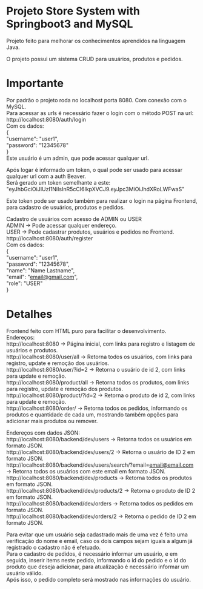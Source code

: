 # Projeto Store System with Springboot3 and MySQL

Projeto feito para melhorar os conhecimentos aprendidos na linguagem Java.

O projeto possui um sistema CRUD para usuários, produtos e pedidos.

# Importante
Por padrão o projeto roda no localhost porta 8080. Com conexão com o MySQL. <br/>
Para acessar as urls é necessário fazer o login com o método POST na url: <br/>
http://localhost:8080/auth/login <br/>
Com os dados: <br/>
{ <br/>
	"username": "user1", <br/>
	"password": "12345678" <br/>
} <br/>
Este usuário é um admin, que pode acessar qualquer url. <br/>

Após logar é informado um token, o qual pode ser usado para acessar qualquer url com a auth Beaver. <br/>
Será gerado um token semelhante a este: "eyJhbGciOiJIUzI1NiIsInR5cCI6IkpXVCJ9.eyJpc3MiOiJhdXRoLWFwaS" <br/>

Este token pode ser usado também para realizar o login na página Frontend, para cadastro de usuários, produtos e pedidos. <br/>

Cadastro de usuários com acesso de ADMIN ou USER <br/>
ADMIN -> Pode acessar qualquer endereço. <br/>
USER -> Pode cadastrar produtos, usuários e pedidos no Frontend. <br/>
http://localhost:8080/auth/register <br/>
Com os dados: <br/>
{ <br/>
    "username": "user1", <br/>
    "password": "12345678", <br/>
    "name": "Name Lastname", <br/>
    "email": "email@gmail.com", <br/>
    "role": "USER" <br/>
} <br/>

# Detalhes

Frontend feito com HTML puro para facilitar o desenvolvimento. <br/>
Endereços: <br/>
http://localhost:8080 -> Página inicial, com links para registro e listagem de usuários e produtos. <br/>
http://localhost:8080/user/all -> Retorna todos os usuários, com links para registro, update e remoção dos usuários. <br/>
http://localhost:8080/user/?id=2 -> Retorna o usuário de id 2, com links para update e remoção. <br/>
http://localhost:8080/product/all -> Retorna todos os produtos, com links para registro, update e remoção dos produtos. <br/>
http://localhost:8080/product/?id=2 -> Retorna o produto de id 2, com links para update e remoção. <br/>
http://localhost:8080/order/ -> Retorna todos os pedidos, informando os produtos e quantidade de cada um, mostrando também opções para adicionar mais produtos ou remover. <br/>

Endereços com dados JSON: <br/>
http://localhost:8080/backend/dev/users -> Retorna todos os usuários em formato JSON. <br/>
http://localhost:8080/backend/dev/users/2 -> Retorna o usuário de ID 2 em formato JSON. <br/>
http://localhost:8080/backend/dev/users/search/?email=email@email.com -> Retorna todos os usuários com este email em formato JSON. <br/>
http://localhost:8080/backend/dev/products -> Retorna todos os produtos em formato JSON. <br/>
http://localhost:8080/backend/dev/products/2 -> Retorna o produto de ID 2 em formato JSON. <br/>
http://localhost:8080/backend/dev/orders -> Retorna todos os pedidos em formato JSON. <br/>
http://localhost:8080/backend/dev/orders/2 -> Retorna o pedido de ID 2 em formato JSON. <br/>

Para evitar que um usuário seja cadastrado mais de uma vez é feito uma verificação do nome e email, caso os dois campos sejam iguais a algum já registrado o cadastro não é efetuado. <br/>
Para o cadastro de pedidos, é necessário informar um usuário, e em seguida, inserir items neste pedido, informando o id do pedido e o id do produto que deseja adicionar, para atualização é necessário informar um usuário válido. <br/>
Após isso, o pedido completo será mostrado nas informações do usuário. <br/>
